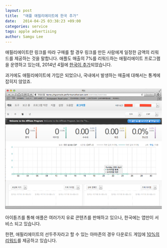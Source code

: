 ```yaml
---
layout: post
title:  "애플 애필리에이트에 한국 추가"
date:   2014-04-25 03:38:23 +09:00
categories: service
tags: apple advertising
author: Samgu Lee
---
```

애필리에이트란 링크를 따라 구매를 할 경우 링크를 만든 사람에게 일정한 금액의 리워드를 제공하는 것을 말합니다. 애플도 매출의 7%를 리워드하는 애필리에이트 프로그램을 운영하고 있는데, 2014년 4월에 [한국이 추가](https://www.apple.com/itunes/affiliates/resources/blog/korea-and-19-other-countries-added-this-week.html)되었습니다.

과거에도 애필리에이트에 가입은 되었으나, 국내에서 발생하는 매출에 대해서는 통계에 잡히지 않았죠.

![애플 애필리에이트 관리자 화면](/assets/apple-affiliate-overview.png)

아이튠즈를 통해 애플은 여러가지 유료 콘텐츠를 판매하고 있으나, 한국에는 앱만이 서비스 되고 있습니다.

한편, 애필리에이트의 선두주자라고 할 수 있는 아마존의 경우 다운로드 게임에 [10%의 리워드](https://affiliate-program.amazon.com/gp/associates/help/operating/advertisingfees?ie=UTF8&amp;pf_rd_i=assoc_footer_content_newlogin&amp;pf_rd_m=ATVPDKIKX0DER&amp;pf_rd_p=&amp;pf_rd_r=&amp;pf_rd_s=assoc-center-1&amp;pf_rd_t=501&amp;ref_=amb_link_359035362_2)를 제공하고 있습니다.

